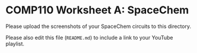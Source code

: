 # COMP110 Worksheet A: SpaceChem

Please upload the screenshots of your SpaceChem circuits to this directory.

Please also edit this file (`README.md`) to include a link to your YouTube playlist.
